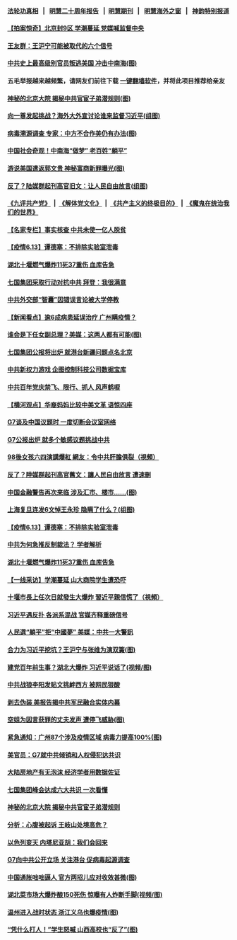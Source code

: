 #### [法轮功真相](https://github.com/gfw-breaker/truth/blob/master/README.md?t=0) &nbsp;&nbsp;|&nbsp;&nbsp; [明慧二十周年报告](https://github.com/gfw-breaker/mh-reports/blob/master/README.md?t=0) &nbsp;&nbsp;|&nbsp;&nbsp;[明慧期刊](https://github.com/gfw-breaker/mh-qikan) &nbsp;&nbsp;|&nbsp;&nbsp; [明慧海外之窗](https://github.com/gfw-breaker/mh-news/blob/master/README.md?t=0) &nbsp;&nbsp;|&nbsp;&nbsp; [神韵特别报道](https://github.com/gfw-breaker/mh-news/blob/master/shenyun.md?t=0)
#### [ 【拍案惊奇】北京封9区 学潮蔓延 党媒喊监督中央](https://github.com/gfw-breaker/banned-news3/blob/master/pages/nsc413/n13016906.md)
#### [ 王友群：王沪宁可能被取代的六个信号](https://github.com/gfw-breaker/banned-news3/blob/master/pages/nsc413/n13018739.md)
#### [ 中共史上最高级别官员叛逃美国 冲击中南海(图)](https://github.com/gfw-breaker/banned-news3/blob/master/pages/p2/974792.md)
#### 五毛举报越来越频繁，请网友们前往下载 [一键翻墙软件](https://github.com/gfw-breaker/ssr-accounts)，并将此项目推荐给亲友
#### [ 神秘的北京大院 揭秘中共官宦子弟潜规则(图)](https://github.com/gfw-breaker/banned-news3/blob/master/pages/p2/974886.md)
#### [ 向一尊发起挑战？海外大外宣讨论谁来监督习近平(组图)](https://github.com/gfw-breaker/banned-news3/blob/master/pages/p2/974881.md)
#### [ 病毒溯源调查 专家：中方不合作美仍有办法(图)](https://github.com/gfw-breaker/banned-news3/blob/master/pages/p1/974818.md)
#### [ 中国社会奇观！中南海“做梦” 老百姓“躺平”](https://github.com/gfw-breaker/banned-news3/blob/master/pages/prog1138/a103141125.md)
#### [ 游说美国遣返郭文贵 神秘富商新罪曝光(图)](https://github.com/gfw-breaker/banned-news3/blob/master/pages/p2/974809.md)
#### [ 反了？陆媒群起刊高官旧文：让人民自由放言(组图)](https://github.com/gfw-breaker/banned-news3/blob/master/pages/p2/974903.md)
#### [《九评共产党》](https://github.com/begood0513/9ping.md/blob/master/README.md) &nbsp;|&nbsp; [《解体党文化》](../../../../jtdwh.md/blob/master/README.md)  &nbsp;|&nbsp; [《共产主义的终极目的》](../../../../gczydzjmd.md/blob/master/README.md) &nbsp;|&nbsp; [《魔鬼在统治我们的世界》](../../../../mgztzwmdsj.md/blob/master/README.md) 
#### [ 【名家专栏】事实核查 中共未使一亿人脱贫](https://github.com/gfw-breaker/banned-news3/blob/master/pages/nsc413/n13019382.md)
#### [ 【疫情6.13】谭德塞：不排除实验室泄毒](https://github.com/gfw-breaker/banned-news3/blob/master/pages/nsc413/n13019005.md)
#### [ 湖北十堰燃气爆炸11死37重伤 血库告急](https://github.com/gfw-breaker/banned-news3/blob/master/pages/nf4514/n13018788.md)
#### [ 七国集团采取行动对抗中共 拜登：我很满意](https://github.com/gfw-breaker/banned-news3/blob/master/pages/nsc413/n13019732.md)
#### [ 中共外交部“智囊”因错误言论被大学停教](https://github.com/gfw-breaker/banned-news3/blob/master/pages/nsc413/n13018922.md)
#### [ 【新闻看点】逾6成病患延误治疗 广州瞒疫情？](https://github.com/gfw-breaker/banned-news3/blob/master/pages/nsc413/n13018328.md)
#### [ 谁会是下任女副总理？美媒：这两人都有可能(图)](https://github.com/gfw-breaker/banned-news3/blob/master/pages/p2/974832.md)
#### [ 七国集团公报将出炉 就港台新疆问题点名北京](https://github.com/gfw-breaker/banned-news3/blob/master/pages/nsc413/n13019389.md)
#### [ 中共新权力游戏 企图控制科技公司数据宝库](https://github.com/gfw-breaker/banned-news3/blob/master/pages/nsc413/n13018282.md)
#### [ 中共百年党庆禁飞、限行、抓人 风声鹤唳](https://github.com/gfw-breaker/banned-news3/blob/master/pages/nsc413/n13019822.md)
#### [ 【横河观点】华裔妈妈比较中美文革 语惊四座](https://github.com/gfw-breaker/banned-news3/blob/master/pages/nsc413/n13018350.md)
#### [ G7谈及中国议题时 一度切断会议室网络](https://github.com/gfw-breaker/banned-news3/blob/master/pages/nf4514/n13019573.md)
#### [ G7公报出炉 就多个敏感议题挑战中共](https://github.com/gfw-breaker/banned-news3/blob/master/pages/nf4514/n13019389.md)
#### [ 98後女孩六四演講爆紅 網友：令中共肝膽俱裂（視頻）](https://github.com/gfw-breaker/banned-news3/blob/master/pages/soh5/515183.md)
#### [ 反了？陸媒群起刊高官舊文：讓人民自由放言 遭速刪](https://github.com/gfw-breaker/banned-news3/blob/master/pages/soh5/515195.md)
#### [ 中国金融警告再次来临 涉及汇市、楼市......(图)](https://github.com/gfw-breaker/banned-news3/blob/master/pages/p5/974863.md)
#### [ 上海复旦连发6文悼王永珍 隐瞒了什么？(组图)](https://github.com/gfw-breaker/banned-news3/blob/master/pages/p1/974858.md)
#### [ 【疫情6.13】谭德塞：不排除实验室泄毒](https://github.com/gfw-breaker/banned-news3/blob/master/pages/nf4514/n13019005.md)
#### [ 中共为何急推反制裁法？ 学者解析](https://github.com/gfw-breaker/banned-news3/blob/master/pages/nf4514/n13016503.md)
#### [ 湖北十堰燃气爆炸11死37重伤 血库告急](https://github.com/gfw-breaker/banned-news3/blob/master/pages/nsc413/n13018788.md)
#### [ 【一线采访】学潮蔓延 山大商院学生遭恐吓](https://github.com/gfw-breaker/banned-news3/blob/master/pages/nf4514/n13018257.md)
#### [ 十堰市長上任次日就發生大爆炸 習近平親信慌了（視頻）](https://github.com/gfw-breaker/banned-news3/blob/master/pages/soh5/515300.md)
#### [ 习近平遇反扑 各派系混战 官媒齐释重磅信号](https://github.com/gfw-breaker/banned-news3/blob/master/pages/prog1138/a103139289.md)
#### [ 人民選“躺平”拒“中國夢” 美媒：中共一大警訊](https://github.com/gfw-breaker/banned-news3/blob/master/pages/soh5/515171.md)
#### [ 合力为习近平挖坑？王沪宁与张维为演双簧(图)](https://github.com/gfw-breaker/banned-news3/blob/master/pages/p2/974793.md)
#### [ 建党百年前生事？湖北大爆炸 习近平说话了(视频/图)](https://github.com/gfw-breaker/banned-news3/blob/master/pages/p1/974917.md)
#### [ 中共战狼李阳发贴文挑衅西方 被网民狠酸](https://github.com/gfw-breaker/banned-news3/blob/master/pages/nsc413/n13019032.md)
#### [ 剥去伪装 美报告揭中共军民融合实体内幕](https://github.com/gfw-breaker/banned-news3/blob/master/pages/nsc413/n13003729.md)
#### [ 空姐为因言获罪的丈夫发声 遭停飞威胁(图)](https://github.com/gfw-breaker/banned-news3/blob/master/pages/p1/974880.md)
#### [ 紧急通知：广州87个涉及疫情区域 病毒力提高100%(图)](https://github.com/gfw-breaker/banned-news3/blob/master/pages/p1/974866.md)
#### [ 美官员：G7就中共倾销和人权侵犯达共识](https://github.com/gfw-breaker/banned-news3/blob/master/pages/nsc413/n13018231.md)
#### [ 大陆房地产有无泡沫 经济学者用数据佐证](https://github.com/gfw-breaker/banned-news3/blob/master/pages/nsc413/n13017333.md)
#### [ 七国集团峰会达成六大共识 一次看懂](https://github.com/gfw-breaker/banned-news3/blob/master/pages/nf4514/n13019857.md)
#### [ 神秘的北京大院 揭秘中共官宦子弟潜规则](https://github.com/gfw-breaker/banned-news3/blob/master/pages/prog204/a103138556.md)
#### [ 分析：心腹被起诉 王岐山处境高危？](https://github.com/gfw-breaker/banned-news3/blob/master/pages/nsc413/n13019426.md)
#### [ 以色列变天 内塔尼亚胡：我们会回来](https://github.com/gfw-breaker/banned-news3/blob/master/pages/nf4514/n13019788.md)
#### [ G7向中共公开立场 关注港台 促病毒起源调查](https://github.com/gfw-breaker/banned-news3/blob/master/pages/nf4514/n13019759.md)
#### [ 中国通胀咄咄逼人 官方两招儿应对收效甚微(图)](https://github.com/gfw-breaker/banned-news3/blob/master/pages/p5/974864.md)
#### [ 湖北菜市场大爆炸酿150死伤 惊曝有人炸断手脚(视频/图)](https://github.com/gfw-breaker/banned-news3/blob/master/pages/p1/974909.md)
#### [ 温州进入战时状态 浙江义乌也爆疫情(图)](https://github.com/gfw-breaker/banned-news3/blob/master/pages/p1/974859.md)
#### [ “凭什么打人！”学生怒喊 山西高校也“反了”(图)](https://github.com/gfw-breaker/banned-news3/blob/master/pages/p1/974799.md)
